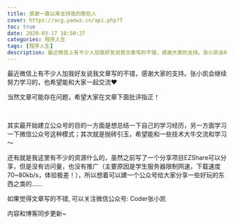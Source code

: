 ```yaml
---
title: 感谢一直以来支持我的那些人
cover: https://acg.yanwz.cn/api.php?7
toc: true
date: 2020-03-17 10:50:27
categories: 程序人生
tags: [程序人生]
description: 最近微信上有不少人加我好友说我文章写的不错，感谢大家的支持。张小凯会继续努力学习的。当然文章可能存在问题，也希望能和大家一起交流
---
```


最近微信上有不少人加我好友说我文章写的不错，感谢大家的支持。张小凯会继续努力学习的，也希望能和大家一起交流❤

当然文章可能存在问题，希望大家在文章下面批评指正！

<br/>

<!--more-->

其实最开始建立公众号的目的一方面是想总结一下自己的学习经历，另一方面学习一下微信公众号这种模式；其次就是抛砖引玉，希望能和一些技术大牛交流和学习～

还有就是我这里有不少的资源什么的，虽然之前写了一个分享项目EZShare可以分享，但是没有访问量，也没有推广（主要原因是学生服务器限制网速，下载速度70~80kb/s，体验极差！），所以想着可以建一个公众号给大家分享一些好玩的东西之类的……



如果觉得文章写的不错, 可以关注微信公众号: Coder张小凯

内容和博客同步更新~